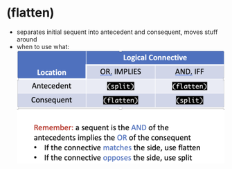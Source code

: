 # (flatten)

- separates initial sequent into antecedent and consequent, moves stuff around
- when to use what: ![when_flatten_split](../assets/when_flatten_split.png)

